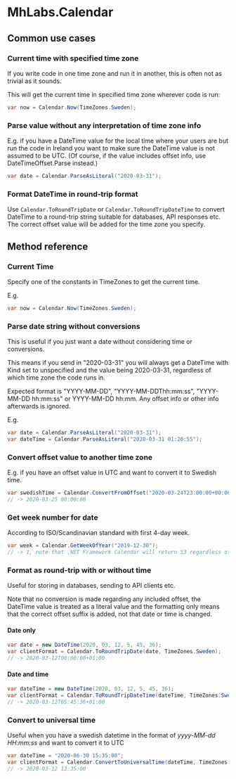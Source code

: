 # MhLabs.Calendar

## Common use cases

### Current time with specified time zone

If you write code in one time zone and run it in another, this is often not as trivial as it sounds.

This will get the current time in specified time zone wherever code is run:

```C#
var now = Calendar.Now(TimeZones.Sweden);
```

### Parse value without any interpretation of time zone info

E.g. if you have a DateTime value for the local time where your users are but run the code in Ireland you want to make sure the DateTime value is not assumed to be UTC. (Of course, if the value includes offset info, use DateTimeOffset.Parse instead.)

```C#
var date = Calendar.ParseAsLiteral("2020-03-31");
```

### Format DateTime in round-trip format

Use `Calendar.ToRoundTripDate` or `Calendar.ToRoundTripDateTime` to convert DateTime to a round-trip string suitable for databases, API responses etc. The correct offset value will be added for the time zone you specify.

## Method reference

### Current Time

Specify one of the constants in TimeZones to get the current time.

E.g.

```C#
var now = Calendar.Now(TimeZones.Sweden);
```

### Parse date string without conversions

This is useful if you just want a date without considering time or conversions.

This means if you send in "2020-03-31" you will always get a DateTime with Kind set to unspecified and the value being 2020-03-31, regardless of which time zone the code runs in.

Expected format is "YYYY-MM-DD", "YYYY-MM-DDThh:mm:ss", "YYYY-MM-DD hh:mm:ss" or YYYY-MM-DD hh:mm. Any offset info or other info afterwards is ignored.

E.g.

```C#
var date = Calendar.ParseAsLiteral("2020-03-31");
var dateTime = Calendar.ParseAsLiteral("2020-03-31 01:20:55");
```

### Convert offset value to another time zone

E.g. if you have an offset value in UTC and want to convert it to Swedish time.

```C#
var swedishTime = Calendar.ConvertFromOffset("2020-03-24T23:00:00+00:00", TimeZones.Sweden);
// -> 2020-03-25 00:00:00
```

### Get week number for date

According to ISO/Scandinavian standard with first 4-day week.

```C#
var week = Calendar.GetWeekOfYear("2019-12-30");
// -> 1, note that .NET Framework Calendar will return 53 regardless of parameters which is incorrect
```

### Format as round-trip with or without time

Useful for storing in databases, sending to API clients etc.

Note that no conversion is made regarding any included offset, the DateTime value is treated as a literal value and the formatting only means that the correct offset suffix is added, not that date or time is changed.

#### Date only

```C#
var date = new DateTime(2020, 03, 12, 5, 45, 36);
var clientFormat = Calendar.ToRoundTripDate(date, TimeZones.Sweden);
// -> 2020-03-12T00:00:00+01:00
```

#### Date and time

```C#
var dateTime = new DateTime(2020, 03, 12, 5, 45, 36);
var clientFormat = Calendar.ToRoundTripDateTime(dateTime, TimeZones.Sweden);
// -> 2020-03-12T05:45:36+01:00
```

### Convert to universal time

Useful when you have a swedish datetime in the format of _yyyy-MM-dd HH:mm:ss_ and want to convert it to UTC

```C#
var dateTime = "2020-06-30 15:35:00";
var clientFormat = Calendar.ConvertToUniversalTime(dateTime, TimeZones.Sweden);
// -> 2020-03-12 13:35:00
```
